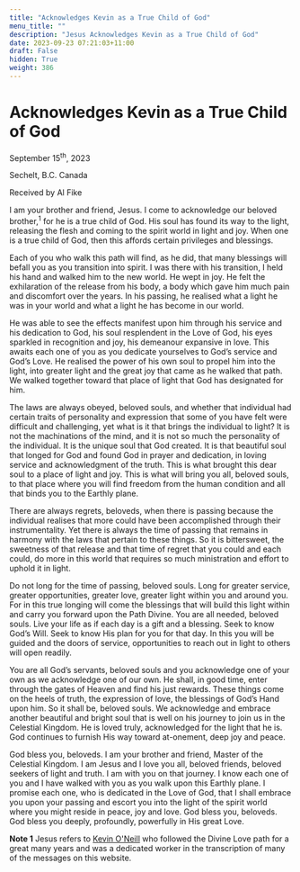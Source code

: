 ```yaml
---
title: "Acknowledges Kevin as a True Child of God"
menu_title: ""
description: "Jesus Acknowledges Kevin as a True Child of God"
date: 2023-09-23 07:21:03+11:00
draft: False
hidden: True
weight: 386
---
```

# Acknowledges Kevin as a True Child of God  

September 15<sup>th</sup>, 2023

Sechelt, B.C. Canada

Received by Al Fike  



I am your brother and friend, Jesus. I come to acknowledge our beloved brother,<sup>1</sup> for he is a true child of God. His soul has found its way to the light, releasing the flesh and coming to the spirit world in light and joy. When one is a true child of God, then this affords certain privileges and blessings. 

Each of you who walk this path will find, as he did, that many blessings will befall you as you transition into spirit. I was there with his transition, I held his hand and walked him to the new world. He wept in joy. He felt the exhilaration of the release from his body, a body which gave him much pain and discomfort over the years. In his passing, he realised what a light he was in your world and what a light he has become in our world.

He was able to see the effects manifest upon him through his service and his dedication to God, his soul resplendent in the Love of God, his eyes sparkled in recognition and joy, his demeanour expansive in love. This awaits each one of you as you dedicate yourselves to God’s service and God’s Love. He realised the power of his own soul to propel him into the light, into greater light and the great joy that came as he walked that path. We walked together toward that place of light that God has designated for him. 

The laws are always obeyed, beloved souls, and whether that individual had certain traits of personality and expression that some of you have felt were difficult and challenging, yet what is it that brings the individual to light? It is not the machinations of the mind, and it is not so much the personality of the individual. It is the unique soul that God created. It is that beautiful soul that longed for God and found God in prayer and dedication, in loving service and acknowledgment of the truth. This is what brought this dear soul to a place of light and joy. This is what will bring you all, beloved souls, to that place where you will find freedom from the human condition and all that binds you to the Earthly plane.

There are always regrets, beloveds, when there is passing because the individual realises that more could have been accomplished through their instrumentality. Yet there is always the time of passing that remains in harmony with the laws that pertain to these things. So it is bittersweet, the sweetness of that release and that time of regret that you could and each could, do more in this world that requires so much ministration and effort to uphold it in light.

Do not long for the time of passing, beloved souls. Long for greater service, greater opportunities, greater love, greater light within you and around you. For in this true longing will come the blessings that will build this light within and carry you forward upon the Path Divine. You are all needed, beloved souls. Live your life as if each day is a gift and a blessing. Seek to know God’s Will. Seek to know His plan for you for that day. In this you will be guided and the doors of service, opportunities to reach out in light to others will open readily.

You are all God’s servants, beloved souls and you acknowledge one of your own as we acknowledge one of our own. He shall, in good time, enter through the gates of Heaven and find his just rewards. These things come on the heels of truth, the expression of love, the blessings of God’s Hand upon him. So it shall be, beloved souls. We acknowledge and embrace another beautiful and bright soul that is well on his journey to join us in the Celestial Kingdom. He is loved truly, acknowledged for the light that he is. God continues to furnish His way toward at-onement, deep joy and peace.

God bless you, beloveds. I am your brother and friend, Master of the Celestial Kingdom. I am Jesus and I love you all, beloved friends, beloved seekers of light and truth. I am with you on that journey. I know each one of you and I have walked with you as you walk upon this Earthly plane. I promise each one, who is dedicated in the Love of God, that I shall embrace you upon your passing and escort you into the light of the spirit world where you might reside in peace, joy and love. God bless you, beloveds. God bless you deeply, profoundly, powerfully in His great Love.

**Note 1** Jesus refers to [Kevin O'Neill](/contemporary-messages/messages-sorted-year/messages-2023/i-am-free-af-15-sept-2023/) who followed the Divine Love path for a great many years and was a dedicated worker in the transcription of many of the messages on this website.